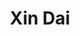 ---
first_name: Xin
last_name: Dai
title: Xin Dai
role: Consulting Statistician
organizations:
- name: Utah State University
  url: https://caas.usu.edu/uaes/
education:
  courses:
  - course: PhD in Biological and Agricultural Engineering
  - course: MS in Statistics
social:
- icon: envelope
  icon_pack: fas
  link: mailto:xin.dai@usu.edu
- icon: orcid
  icon_pack: ai
  link: https://orcid.org/0000-0001-8821-0042
- icon: github
  icon_pack: fab
  link: https://github.com/xindaiusu
interests:
- Experiment design and data analysis
- GLMM
user_groups:
- Members
superuser: no
---